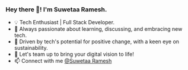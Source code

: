 ### Hey there 👋! I'm Suwetaa Ramesh.

- 💡 Tech Enthusiast | Full Stack Developer.
- 🚀 Always passionate about learning, discussing, and embracing new tech.
- 🌱 Driven by tech's potential for positive change, with a keen eye on sustainability.
- 👯 Let's team up to bring your digital vision to life!
- 📫 Connect with me [@Suwetaa Ramesh](https://www.linkedin.com/in/suwetaa-ramesh-7b8536115/)
